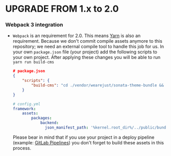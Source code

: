 UPGRADE FROM 1.x to 2.0
=======================

### Webpack 3 integration

 * `Webpack` is an requirement for 2.0. This means [Yarn](https://yarnpkg.com/lang/en/) is also an requirement. Because we don't commit compile assets anymore to this repository; we need an external compile tool to handle this job for us. In your own `package.json` file (your project) add the following scripts to your own project. After applying these changes you will be able to run `yarn run build-cms`
	```json
	# package.json
   	{
		"scripts": {
    		"build-cms": "cd ./vendor/wearejust/sonata-theme-bundle && yarn && yarn run build",
  		}
	}
	```

	```yml
    # config.yml
    framework:
        assets:
            packages:
                backend:
                  json_manifest_path: '%kernel.root_dir%/../public/bundles/justsonatatheme/build/manifest.json' 
    ```
    
    Please bear in mind that if you use your project in a deploy pipeline (example: [GitLab Pipelines](https://docs.gitlab.com/ee/ci/pipelines.html)) you don't forget to build these assets in this process.
